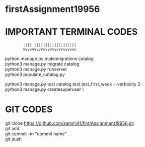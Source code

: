 
# firstAssignment19956

# IMPORTANT TERMINAL CODES

            ||||||||||||||||||||||||
            vvvvvvvvvvvvvvvvvvvvvvvv
python manage.py makemigrations catalog \
python3 manage.py migrate catalog \
python3 manage.py runserver \
python3 populate_catalog.py 

python3 manage.py test catalog.test.test_first_week --verbosity 2 \
python3 manage.py createsuperuser \


# GIT CODES

git clone https://github.com/sammi41/firstAssignment19956.git \
git add . \
git commit -m "commit name" \
git push        

